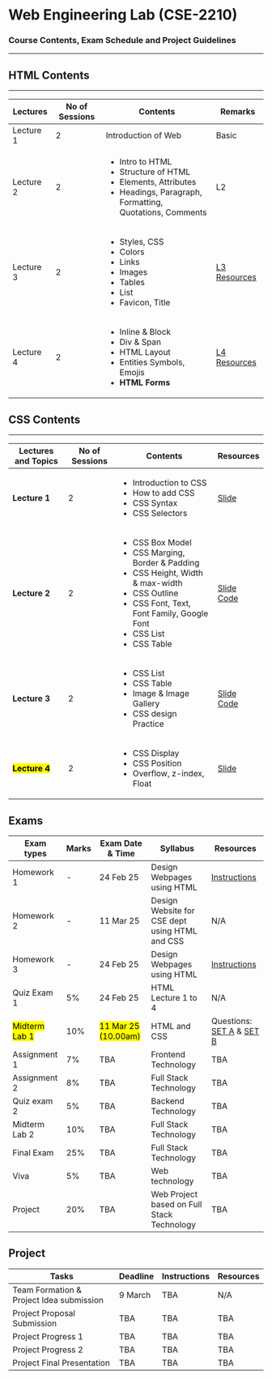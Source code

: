 # Web Engineering Lab (CSE-2210)  
### Course Contents, Exam Schedule and Project Guidelines

---

## HTML Contents
---
| Lectures | No of Sessions | Contents | Remarks |
|----------|-----------------|----------|---------|
| Lecture 1   | 2 | Introduction of Web   | Basic   |
| Lecture 2  | 2 |  <ul> <li>Intro to HTML </li> <li>Structure of HTML</li> <li>Elements, Attributes </li> <li> Headings, Paragraph, Formatting, Quotations, Comments</li> </ul>  | L2   |
| Lecture 3   | 2 | <ul> <li>Styles, CSS </li> <li>Colors</li> <li>Links </li>  <li>Images</li> <li>Tables</li> <li>List</li> <li>Favicon, Title </li> </ul>   | [L3 Resources](https://github.com/samsuddoha/WebEngineeringLab/tree/main/HTML/Lecture%203)   |
| Lecture 4 | 2 | <ul> <li>Inline & Block </li> <li>Div & Span</li> <li> HTML Layout</li> <li>Entities Symbols, Emojis</li> <li> **HTML Forms** </li> </ul>| [L4 Resources](https://github.com/samsuddoha/WebEngineeringLab/tree/main/HTML/Lecture%204)|

## CSS Contents
---

| Lectures and Topics | No of Sessions | Contents | Resources |
|---------------------|----------------|----------|-----------|
| <b>Lecture 1 </b>| 2 |<ul> <li>Introduction to CSS </li> <li>How to add CSS</li> <li> CSS Syntax</li> <li>CSS Selectors</li> </ul>   | [Slide](https://github.com/samsuddoha/WebEngineeringLab/blob/main/CSS/Lecture%201/CSS%20Lecture%201.pdf)   |
| <b>Lecture 2 </b>| 2 |<ul> <li>CSS Box Model</li> <li>CSS Marging, Border & Padding</li> <li> CSS Height, Width & max-width</li> <li>CSS Outline</li> <li>CSS Font, Text, Font Family, Google Font</li> <li>CSS List</li><li>CSS Table</li> </ul>   | [Slide](https://github.com/samsuddoha/WebEngineeringLab/blob/main/CSS/Lecture%202/CSS%20Lecture%202.pdf) <br> [Code](https://github.com/samsuddoha/WebEngineeringLab/tree/main/CSS/Lecture%202/CSS_Lec2)   |
| <b>Lecture 3 </b>| 2 |<ul> <li>CSS List</li><li>CSS Table</li> <li> Image & Image Gallery </li> <li> CSS design Practice </li> </ul>   | [Slide](https://github.com/samsuddoha/WebEngineeringLab/blob/main/CSS/Lecture%203/CSS%20Lecture%203.pdf) <br> [Code](https://github.com/samsuddoha/WebEngineeringLab/tree/main/CSS/Lecture%203/css_lec3)   |
|<mark> **Lecture 4** </mark>| 2 |<ul> <li>CSS Display</li><li>CSS Position</li> <li> Overflow, z-index, Float </li>  </ul>   | [Slide](https://github.com/samsuddoha/WebEngineeringLab/blob/main/CSS/Lecture%204/CSS%20Lecture%204.pdf)  |


Exams
---

|Exam types| Marks| Exam Date & Time | Syllabus | Resources|
|-----------|-------|-----------------|------------|---------|
|Homework 1| - | 24 Feb 25 | Design Webpages using HTML | [Instructions](https://github.com/samsuddoha/WebEngineeringLab/blob/main/Homework%201/Homework%201_HTML.pdf)|
|Homework 2| - | 11 Mar 25 | Design Website for CSE dept <br> using HTML and CSS| N/A |
|Homework 3| - | 24 Feb 25 | Design Webpages using HTML | [Instructions](https://github.com/samsuddoha/WebEngineeringLab/blob/main/Homework%203/Homework3_CV.pdf)|
|Quiz Exam 1 | 5% | 24 Feb 25 | HTML Lecture 1 to 4 | N/A|
|<mark>Midterm Lab 1 </mark>| 10% | <mark>11 Mar 25 (10.00am) </mark>| HTML and CSS | Questions: [SET A](https://github.com/samsuddoha/WebEngineeringLab/blob/main/Exam/Mid%20Exam%201/SET-A_Web%20Mid%20exam.pdf) & [SET B](https://github.com/samsuddoha/WebEngineeringLab/blob/main/Exam/Mid%20Exam%201/SET-B_Web%20Mid%20Exam%201.pdf)|
|Assignment 1 | 7% | TBA | Frontend Technology |TBA|
|Assignment 2 | 8% | TBA | Full Stack Technology |TBA|
|Quiz exam 2 | 5% | TBA |  Backend Technology |TBA|
|Midterm Lab  2 | 10% | TBA | Full Stack Technology |TBA|
|Final Exam  | 25% | TBA | Full Stack Technology |TBA|
|Viva | 5% | TBA | Web technology |TBA|
|Project| 20% | TBA | Web Project based on Full Stack Technology|TBA|

Project
---

|Tasks | Deadline| Instructions | Resources|
|-----|------------|------------|------------|
|Team Formation & <br> Project Idea submission| 9 March | TBA | N/A |
|Project Proposal Submission| TBA| TBA | TBA |
|Project Progress 1| TBA| TBA | TBA |
|Project Progress 2| TBA| TBA | TBA |
|Project Final Presentation| TBA| TBA | TBA |
